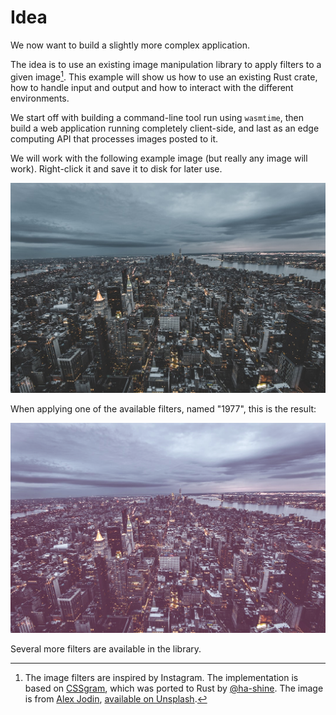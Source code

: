 # Idea

We now want to build a slightly more complex application.

The idea is to use an existing image manipulation library
to apply filters to a given image[^1].
This example will show us how to use an existing Rust crate,
how to handle input and output and how to interact with the different environments.

We start off with building a command-line tool run using `wasmtime`,
then build a web application running completely client-side,
and last as an edge computing API that processes images posted to it.

We will work with the following example image (but really any image will work).
Right-click it and save it to disk for later use.

![](skyline.jpg)

When applying one of the available filters, named "1977", this is the result:

![](skyline_1977.png)

Several more filters are available in the library.

[^1]: The image filters are inspired by Instagram. The implementation is based on [CSSgram](https://github.com/una/CSSgram), which was ported to Rust by [@ha-shine](https://github.com/ha-shine). The image is from [Alex Jodin][alexjodin], [available on Unsplash][unsplash].

[alexjodin]: https://unsplash.com/@ajshotz
[unsplash]: https://web.archive.org/web/20170624073726/https://unsplash.com/photos/F0bx43QKhRA

